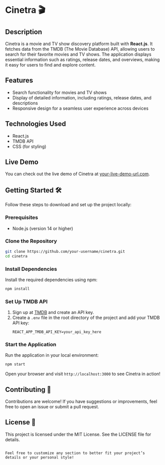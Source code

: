 # Cinetra 🎬

## Description

Cinetra is a movie and TV show discovery platform built with **React.js**. It fetches data from the TMDB (The Movie Database) API, allowing users to search for their favorite movies and TV shows. The application displays essential information such as ratings, release dates, and overviews, making it easy for users to find and explore content.

## Features

- Search functionality for movies and TV shows
- Display of detailed information, including ratings, release dates, and descriptions
- Responsive design for a seamless user experience across devices

## Technologies Used

- React.js
- TMDB API
- CSS (for styling)

## Live Demo

You can check out the live demo of Cinetra at [your-live-demo-url.com](https://your-live-demo-url.com).

## Getting Started 🛠️

Follow these steps to download and set up the project locally:

### Prerequisites

- Node.js (version 14 or higher)

### Clone the Repository

```bash
git clone https://github.com/your-username/cinetra.git
cd cinetra
```

### Install Dependencies

Install the required dependencies using npm:

```bash
npm install
```

### Set Up TMDB API

1. Sign up at [TMDB](https://www.themoviedb.org/) and create an API key.
2. Create a `.env` file in the root directory of the project and add your TMDB API key:
   ```plaintext
   REACT_APP_TMDB_API_KEY=your_api_key_here
   ```

### Start the Application

Run the application in your local environment:

```bash
npm start
```

Open your browser and visit `http://localhost:3000` to see Cinetra in action!

## Contributing 🤝

Contributions are welcome! If you have suggestions or improvements, feel free to open an issue or submit a pull request.

## License 📜

This project is licensed under the MIT License. See the LICENSE file for details.
```

Feel free to customize any section to better fit your project’s details or your personal style!
